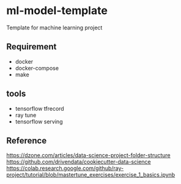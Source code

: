 # ml-model-template
Template for machine learning project

## Requirement
- docker
- docker-compose
- make

## tools
- tensorflow tfrecord
- ray tune
- tensorflow serving
## Reference
https://dzone.com/articles/data-science-project-folder-structure
https://github.com/drivendata/cookiecutter-data-science
https://colab.research.google.com/github/ray-project/tutorial/blob/mastertune_exercises/exercise_1_basics.ipynb